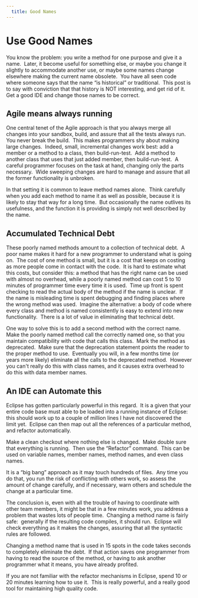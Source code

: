 ```yaml
---
  title: Good Names
---
```

#  Use Good Names

You know the problem: you write a method for one purpose and give it a name.  Later, it become useful for something else, or maybe you change it slightly to accommodate another use, or maybe some names change elsewhere making the current name obsolete.  You have all seen code where someone says that the name “is historical” or traditional.  This post is to say with conviction that that history is NOT interesting, and get rid of it.  Get a good IDE and change those names to be correct.

## Agile means always running

One central tenet of the Agile approach is that you always merge all changes into your sandbox, build, and assure that all the tests always run. You never break the build.  This makes programmers shy about making large changes.  Indeed, small, incremental changes work best: add a member or a method to a class, then build-run-test.  Add a method to another class that uses that just added member, then build-run-test.  A careful programmer focuses on the task at hand, changing only the parts necessary.  Wide sweeping changes are hard to manage and assure that all the former functionality is unbroken.  

In that setting it is common to leave method names alone.  Think carefully when you add each method to name it as well as possible, because it is likely to stay that way for a long time.  But occasionally the name outlives its usefulness, and the function it is providing is simply not well described by the name.

## Accumulated Technical Debt

These poorly named methods amount to a collection of technical debt.  A poor name makes it hard for a new programmer to understand what is going on.  The cost of one method is small, but it is a cost that keeps on costing as more people come in contact with the code.  It is hard to estimate what this costs, but consider this: a method that has the right name can be used with almost no overhead, while a poorly named method can cost 5 to 10 minutes of programmer time every time it is used.  Time up front is spent checking to read the actual body of the method if the name is unclear.  If the name is misleading time is spent debugging and finding places where the wrong method was used.  Imagine the alternative: a body of code where every class and method is named consistently is easy to extend into new functionality.  There is a lot of value in eliminating that technical debt.  

One way to solve this is to add a second method with the correct name.  Make the poorly named method call the correctly named one, so that you maintain compatibility with code that calls this class.  Mark the method as deprecated.  Make sure that the deprecation statement points the reader to the proper method to use.  Eventually you will, in a few months time (or years more likely) eliminate all the calls to the deprecated method.  However you can't really do this with class names, and it causes extra overhead to do this with data member names.

## An IDE can Automate this

Eclipse has gotten particularly powerful in this regard.  It is a given that your entire code base must able to be loaded into a running instance of Eclipse: this should work up to a couple of million lines I have not discovered the limit yet.  Eclipse can then map out all the references of a particular method, and refactor automatically.  

Make a clean checkout where nothing else is changed.  Make double sure that everything is running.  Then use the “Refactor” command.  This can be used on variable names, member names, method names, and even class names.  

It is a “big bang” approach as it may touch hundreds of files.  Any time you do that, you run the risk of conflicting with others work, so assess the amount of change carefully, and if necessary, warn others and schedule the change at a particular time.  

The conclusion is, even with all the trouble of having to coordinate with other team members, it might be that in a few minutes work, you address a problem that wastes lots of people time.  Changing a method name is fairly safe:  generally if the resulting code compiles, it should run.  Eclipse will check everything as it makes the changes, assuring that all the syntactic rules are followed.  

Changing a method name that is used in 15 spots in the code takes seconds to completely eliminate the debt.  If that action saves one programmer from having to read the source of the method, or having to ask another programmer what it means, you have already profited.  

If you are not familiar with the refactor mechanisms in Eclipse, spend 10 or 20 minutes learning how to use it.  This is really powerful, and a really good tool for maintaining high quality code.